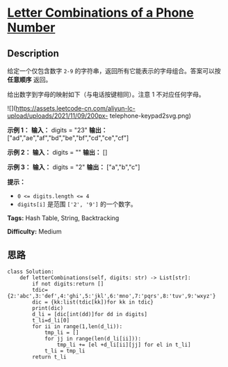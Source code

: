 # [Letter Combinations of a Phone Number][title]

## Description

给定一个仅包含数字 `2-9` 的字符串，返回所有它能表示的字母组合。答案可以按 **任意顺序** 返回。

给出数字到字母的映射如下（与电话按键相同）。注意 1 不对应任何字母。

![](https://assets.leetcode-cn.com/aliyun-lc-upload/uploads/2021/11/09/200px-
telephone-keypad2svg.png)



**示例 1：**
            **输入：** digits = "23"    **输出：** ["ad","ae","af","bd","be","bf","cd","ce","cf"]    

**示例 2：**
            **输入：** digits = ""    **输出：** []    

**示例 3：**
            **输入：** digits = "2"    **输出：** ["a","b","c"]    



**提示：**

  * `0 <= digits.length <= 4`
  * `digits[i]` 是范围 `['2', '9']` 的一个数字。


**Tags:** Hash Table, String, Backtracking

**Difficulty:** Medium

## 思路

``` python3
class Solution:
    def letterCombinations(self, digits: str) -> List[str]:
        if not digits:return []
        tdic={2:'abc',3:'def',4:'ghi',5:'jkl',6:'mno',7:'pqrs',8:'tuv',9:'wxyz'}
        dic = {kk:list(tdic[kk])for kk in tdic}
        print(dic)
        d_li = [dic[int(dd)]for dd in digits]
        t_li=d_li[0]
        for ii in range(1,len(d_li)):
            tmp_li = []
            for jj in range(len(d_li[ii])):
                tmp_li += [el +d_li[ii][jj] for el in t_li]
            t_li = tmp_li
        return t_li
```

[title]: https://leetcode-cn.com/problems/letter-combinations-of-a-phone-number
